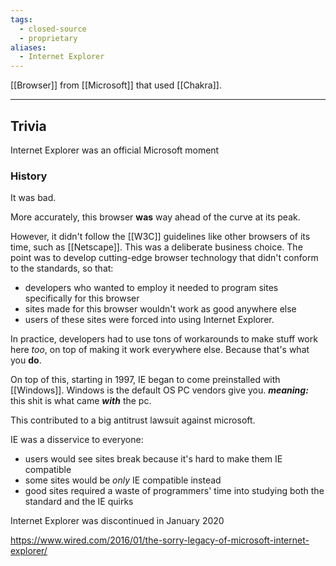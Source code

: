 ```yaml
---
tags:
  - closed-source
  - proprietary
aliases:
  - Internet Explorer
---
```

[[Browser]] from [[Microsoft]] that used [[Chakra]].

---

## Trivia

Internet Explorer was an official Microsoft moment

### History

It was bad.

More accurately, this browser **was** way ahead of the curve at its peak.

However, it didn't follow the [[W3C]] guidelines like other browsers of its time, such as [[Netscape]].
This was a deliberate business choice.
The point was to develop cutting-edge browser technology that didn't conform to the standards, so that:
- developers who wanted to employ it needed to program sites specifically for this browser
- sites made for this browser wouldn't work as good anywhere else
- users of these sites were forced into using Internet Explorer.

In practice, developers had to use tons of workarounds to make stuff work here _too_, on top of making it work everywhere else. Because that's what you **do**.

On top of this, starting in 1997, IE began to come preinstalled with [[Windows]].
Windows is the default OS PC vendors give you.
**_meaning:_** this shit is what came _**with**_ the pc.

This contributed to a big antitrust lawsuit against microsoft.

IE was a disservice to everyone:
- users would see sites break because it's hard to make them IE compatible
- some sites would be _only_ IE compatible instead
- good sites required a waste of programmers' time into studying both the standard and the IE quirks

Internet Explorer was discontinued in January 2020

https://www.wired.com/2016/01/the-sorry-legacy-of-microsoft-internet-explorer/
